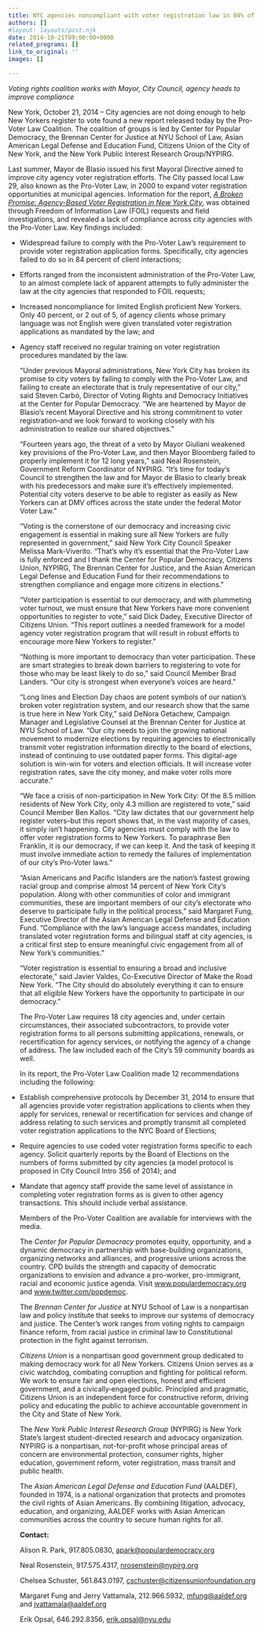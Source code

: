 ```yaml
---
title: NYC agencies noncompliant with voter registration law in 84% of client transactions
authors: []
#layout: layouts/post.njk
date: 2014-10-21T09:00:00+0000
related_programs: []
link_to_original: ''
images: []

---
```

_Voting rights coalition works with Mayor, City Council, agency heads to improve compliance_

New York, October 21, 2014 – City agencies are not doing enough to help New Yorkers register to vote found a new report released today by the Pro-Voter Law Coalition. The coalition of groups is led by Center for Popular Democracy, the Brennan Center for Justice at NYU School of Law, Asian American Legal Defense and Education Fund, Citizens Union of the City of New York, and the New York Public Interest Research Group/NYPIRG.

Last summer, Mayor de Blasio issued his first Mayoral Directive aimed to improve city agency voter registration efforts. The City passed local Law 29, also known as the Pro-Voter Law, in 2000 to expand voter registration opportunities at municipal agencies. Information for the report, [_A Broken Promise: Agency-Based Voter Registration in New York City_](/uploads/pdf/VoterRegistrationNYCReport.pdf), was obtained through Freedom of Information Law (FOIL) requests and field investigations, and revealed a lack of compliance across city agencies with the Pro-Voter Law. Key findings included:

* Widespread failure to comply with the Pro-Voter Law’s requirement to provide voter registration application forms. Specifically, city agencies failed to do so in 84 percent of client interactions;
* Efforts ranged from the inconsistent administration of the Pro-Voter Law, to an almost complete lack of apparent attempts to fully administer the law at the city agencies that responded to FOIL requests;
* Increased noncompliance for limited English proficient New Yorkers. Only 40 percent, or 2 out of 5, of agency clients whose primary language was not English were given translated voter registration applications as mandated by the law; and
* Agency staff received no regular training on voter registration procedures mandated by the law.

  “Under previous Mayoral administrations, New York City has broken its promise to city voters by failing to comply with the Pro-Voter Law, and failing to create an electorate that is truly representative of our city,” said Steven Carbó, Director of Voting Rights and Democracy Initiatives at the Center for Popular Democracy. “We are heartened by Mayor de Blasio’s recent Mayoral Directive and his strong commitment to voter registration–and we look forward to working closely with his administration to realize our shared objectives.”

  “Fourteen years ago, the threat of a veto by Mayor Giuliani weakened key provisions of the Pro-Voter Law, and then Mayor Bloomberg failed to properly implement it for 12 long years,” said Neal Rosenstein, Government Reform Coordinator of NYPIRG. “It’s time for today’s Council to strengthen the law and for Mayor de Blasio to clearly break with his predecessors and make sure it’s effectively implemented. Potential city voters deserve to be able to register as easily as New Yorkers can at DMV offices across the state under the federal Motor Voter Law.”

  “Voting is the cornerstone of our democracy and increasing civic engagement is essential in making sure all New Yorkers are fully represented in government,” said New York City Council Speaker Melissa Mark-Viverito. “That’s why it’s essential that the Pro-Voter Law is fully enforced and I thank the Center for Popular Democracy, Citizens Union, NYPIRG, The Brennan Center for Justice, and the Asian American Legal Defense and Education Fund for their recommendations to strengthen compliance and engage more citizens in elections.”

  “Voter participation is essential to our democracy, and with plummeting voter turnout, we must ensure that New Yorkers have more convenient opportunities to register to vote,” said Dick Dadey, Executive Director of Citizens Union. “This report outlines a needed framework for a model agency voter registration program that will result in robust efforts to encourage more New Yorkers to register.”

  “Nothing is more important to democracy than voter participation. These are smart strategies to break down barriers to registering to vote for those who may be least likely to do so,” said Council Member Brad Landers. “Our city is strongest when everyone’s voices are heard.”

  “Long lines and Election Day chaos are potent symbols of our nation’s broken voter registration system, and our research show that the same is true here in New York City,” said DeNora Getachew, Campaign Manager and Legislative Counsel at the Brennan Center for Justice at NYU School of Law. “Our city needs to join the growing national movement to modernize elections by requiring agencies to electronically transmit voter registration information directly to the board of elections, instead of continuing to use outdated paper forms. This digital-age solution is win-win for voters and election officials. It will increase voter registration rates, save the city money, and make voter rolls more accurate.”

  “We face a crisis of non-participation in New York City: Of the 8.5 million residents of New York City, only 4.3 million are registered to vote,” said Council Member Ben Kallos. “City law dictates that our government help register voters–but this report shows that, in the vast majority of cases, it simply isn’t happening. City agencies must comply with the law to offer voter registration forms to New Yorkers. To paraphrase Ben Franklin, it is our democracy, if we can keep it. And the task of keeping it must involve immediate action to remedy the failures of implementation of our city’s Pro-Voter laws.”

  “Asian Americans and Pacific Islanders are the nation’s fastest growing racial group and comprise almost 14 percent of New York City’s population. Along with other communities of color and immigrant communities, these are important members of our city’s electorate who deserve to participate fully in the political process,” said Margaret Fung, Executive Director of the Asian American Legal Defense and Education Fund. “Compliance with the law’s language access mandates, including translated voter registration forms and bilingual staff at city agencies, is a critical first step to ensure meaningful civic engagement from all of New York’s communities.”

  “Voter registration is essential to ensuring a broad and inclusive electorate,” said Javier Valdes, Co-Executive Director of Make the Road New York. “The City should do absolutely everything it can to ensure that all eligible New Yorkers have the opportunity to participate in our democracy.”

  The Pro-Voter Law requires 18 city agencies and, under certain circumstances, their associated subcontractors, to provide voter registration forms to all persons submitting applications, renewals, or recertification for agency services, or notifying the agency of a change of address. The law included each of the City’s 59 community boards as well.

  In its report, the Pro-Voter Law Coalition made 12 recommendations including the following:
* Establish comprehensive protocols by December 31, 2014 to ensure that all agencies provide voter registration applications to clients when they apply for services, renewal or recertification for services and change of address relating to such services and promptly transmit all completed voter registration applications to the NYC Board of Elections;
* Require agencies to use coded voter registration forms specific to each agency. Solicit quarterly reports by the Board of Elections on the numbers of forms submitted by city agencies (a model protocol is proposed in City Council Intro 356 of 2014); and
* Mandate that agency staff provide the same level of assistance in completing voter registration forms as is given to other agency transactions. This should include verbal assistance.

  Members of the Pro-Voter Coalition are available for interviews with the media.

  The _Center for Popular Democracy_ promotes equity, opportunity, and a dynamic democracy in partnership with base-building organizations, organizing networks and alliances, and progressive unions across the country. CPD builds the strength and capacity of democratic organizations to envision and advance a pro-worker, pro-immigrant, racial and economic justice agenda. Visit www.populardemocracy.org and www.twitter.com/popdemoc.

  The _Brennan Center for Justice_ at NYU School of Law is a nonpartisan law and policy institute that seeks to improve our systems of democracy and justice. The Center’s work ranges from voting rights to campaign finance reform, from racial justice in criminal law to Constitutional protection in the fight against terrorism.

  _Citizens Union_ is a nonpartisan good government group dedicated to making democracy work for all New Yorkers. Citizens Union serves as a civic watchdog, combating corruption and fighting for political reform. We work to ensure fair and open elections, honest and efficient government, and a civically‐engaged public. Principled and pragmatic, Citizens Union is an independent force for constructive reform, driving policy and educating the public to achieve accountable government in the City and State of New York.

  The _New York Public Interest Research Group_ (NYPIRG) is New York State’s largest student-directed research and advocacy organization. NYPIRG is a nonpartisan, not-for-profit whose principal areas of concern are environmental protection, consumer rights, higher education, government reform, voter registration, mass transit and public health.

  The _Asian American Legal Defense and Education Fund_ (AALDEF), founded in 1974, is a national organization that protects and promotes the civil rights of Asian Americans. By combining litigation, advocacy, education, and organizing, AALDEF works with Asian American communities across the country to secure human rights for all.

  **Contact:** 

  Alison R. Park, 917.805.0830, apark@populardemocracy.org

  Neal Rosenstein, 917.575.4317, nrosenstein@nypirg.org

  Chelsea Schuster, 561.843.0197, cschuster@citizensunionfoundation.org

  Margaret Fung and Jerry Vattamala, 212.966.5932, mfung@aaldef.org and jvattamala@aaldef.org

  Erik Opsal, 646.292.8356, erik.opsal@nyu.edu